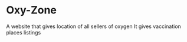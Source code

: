 # Oxy-Zone

A website that gives location of all sellers of oxygen 
It gives vaccination places listings
